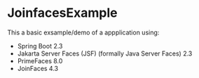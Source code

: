 # JoinfacesExample
This a basic exsample/demo of a appplication using:
 - Spring Boot 2.3
 - Jakarta Server Faces (JSF) (formally Java Server Faces) 2.3
 - PrimeFaces 8.0
 - JoinFaces 4.3
